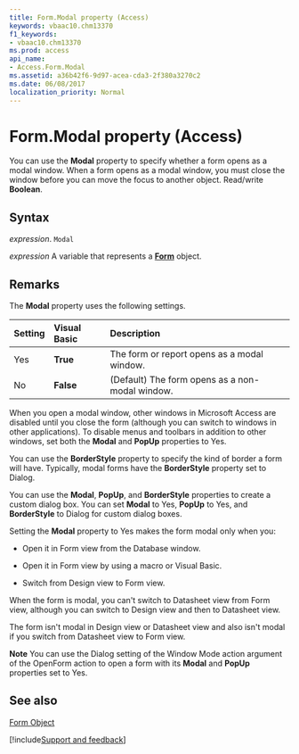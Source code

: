 ```yaml
---
title: Form.Modal property (Access)
keywords: vbaac10.chm13370
f1_keywords:
- vbaac10.chm13370
ms.prod: access
api_name:
- Access.Form.Modal
ms.assetid: a36b42f6-9d97-acea-cda3-2f380a3270c2
ms.date: 06/08/2017
localization_priority: Normal
---
```



# Form.Modal property (Access)

You can use the  **Modal** property to specify whether a form opens as a modal window. When a form opens as a modal window, you must close the window before you can move the focus to another object. Read/write **Boolean**.


## Syntax

_expression_. `Modal`

_expression_ A variable that represents a **[Form](Access.Form.md)** object.


## Remarks

The  **Modal** property uses the following settings.



|Setting|Visual Basic|Description|
|:-----|:-----|:-----|
|Yes|**True**|The form or report opens as a modal window.|
|No|**False**|(Default) The form opens as a non-modal window.|

When you open a modal window, other windows in Microsoft Access are disabled until you close the form (although you can switch to windows in other applications). To disable menus and toolbars in addition to other windows, set both the  **Modal** and **PopUp** properties to Yes.

You can use the  **BorderStyle** property to specify the kind of border a form will have. Typically, modal forms have the **BorderStyle** property set to Dialog.

You can use the  **Modal**, **PopUp**, and **BorderStyle** properties to create a custom dialog box. You can set **Modal** to Yes, **PopUp** to Yes, and **BorderStyle** to Dialog for custom dialog boxes.

Setting the  **Modal** property to Yes makes the form modal only when you:


- Open it in Form view from the Database window.
    
- Open it in Form view by using a macro or Visual Basic.
    
- Switch from Design view to Form view.
    
When the form is modal, you can't switch to Datasheet view from Form view, although you can switch to Design view and then to Datasheet view.

The form isn't modal in Design view or Datasheet view and also isn't modal if you switch from Datasheet view to Form view.


 **Note**  You can use the Dialog setting of the Window Mode action argument of the OpenForm action to open a form with its  **Modal** and **PopUp** properties set to Yes.


## See also


[Form Object](Access.Form.md)

[!include[Support and feedback](~/includes/feedback-boilerplate.md)]
